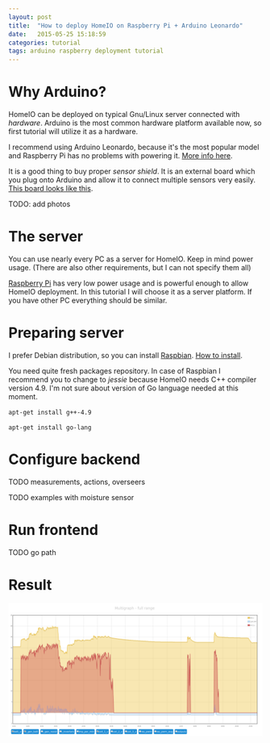 ```yaml
---
layout: post
title:  "How to deploy HomeIO on Raspberry Pi + Arduino Leonardo"
date:   2015-05-25 15:18:59
categories: tutorial
tags: arduino raspberry deployment tutorial
---
```


[arduino-leonardo]:             http://www.arduino.cc/en/Main/ArduinoBoardLeonardo
[arduino-leonardo-shield]:      http://mlm-s2-p.mlstatic.com/sensor-shield-v50-expansion-para-arduino-uno-leonardo-mega-16954-MLM20129830675_072014-O.jpg
[raspberry]:                    https://www.raspberrypi.org/
[raspbian]:                     https://www.raspbian.org/
[raspbian-install-to-sd]:       http://www.instructables.com/id/How-to-install-Rasbian-Wheezy-on-the-Raspberry-P/

Why Arduino?
============

HomeIO can be deployed on typical Gnu/Linux server connected with _hardware_. Arduino is the
most common hardware platform available now, so first tutorial will utilize it as a hardware.

I recommend using Arduino Leonardo, because it's the most popular model and Raspberry Pi has
no problems with powering it. [More info here][arduino-leonardo].

It is a good thing to buy proper _sensor shield_. It is an external board which you plug onto
Arduino and allow it to connect multiple sensors very easily. [This board looks like this][arduino-leonardo-shield].

TODO: add photos

The server
==========

You can use nearly every PC as a server for HomeIO. Keep in mind power usage. (There are also
other requirements, but I can not specify them all)

[Raspberry Pi][raspberry] has very low power usage and is powerful enough to allow 
HomeIO deployment. In this tutorial I will choose it as a server platform. If you have other PC
everything should be similar.

Preparing server
================

I prefer Debian distribution, so you can install [Raspbian][raspbian]. [How to install][raspbian-install-to-sd].

You need quite fresh packages repository. In case of Raspbian I recommend you to change to _jessie_ because
HomeIO needs C++ compiler version 4.9. I'm not sure about version of Go language needed at this moment.

```
apt-get install g++-4.9
```

```
apt-get install go-lang
```

Configure backend
=================

TODO measurements, actions, overseers

TODO examples with moisture sensor

Run frontend
============

TODO go path

Result
======

![Multigraph sample](/images/homeio4.png)
